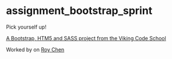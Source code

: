 assignment_bootstrap_sprint
===========================

Pick yourself up!

[A Bootstrap, HTM5 and SASS project from the Viking Code School](http://www.vikingcodeschool.com)

Worked by on [Roy Chen](https://github.com/roychen25)